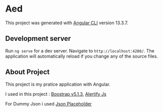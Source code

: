 # Aed

This project was generated with [Angular CLI](https://github.com/angular/angular-cli) version 13.3.7.

## Development server

Run `ng serve` for a dev server. Navigate to `http://localhost:4200/`. The application will automatically reload if you change any of the source files.

## About Project

This project is my pratice application with Angular. 

I used in this project : 
[Boostrap v5.1.3](https://getbootstrap.com),
[Alertify Js](https://alertifyjs.com/)

For Dummy Json i used [Json Placeholder](https://jsonplaceholder.typicode.com/)